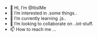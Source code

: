 - 👋 Hi, I’m @ItisIMe
- 👀 I’m interested in .some things..
- 🌱 I’m currently learning .js..
- 💞️ I’m looking to collaborate on ..iot-stuff.
- 📫 How to reach me ...

<!---
ItisIMe/ItisIMe is a ✨ special ✨ repository because its `README.md` (this file) appears on your GitHub profile.
You can click the Preview link to take a look at your changes.
--->
